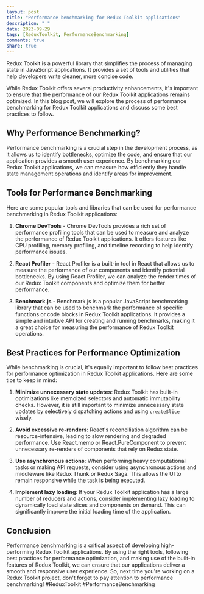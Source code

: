 ```yaml
---
layout: post
title: "Performance benchmarking for Redux Toolkit applications"
description: " "
date: 2023-09-29
tags: [ReduxToolkit, PerformanceBenchmarking]
comments: true
share: true
---
```


Redux Toolkit is a powerful library that simplifies the process of managing state in JavaScript applications. It provides a set of tools and utilities that help developers write cleaner, more concise code.

While Redux Toolkit offers several productivity enhancements, it's important to ensure that the performance of our Redux Toolkit applications remains optimized. In this blog post, we will explore the process of performance benchmarking for Redux Toolkit applications and discuss some best practices to follow.

## Why Performance Benchmarking?

Performance benchmarking is a crucial step in the development process, as it allows us to identify bottlenecks, optimize the code, and ensure that our application provides a smooth user experience. By benchmarking our Redux Toolkit applications, we can measure how efficiently they handle state management operations and identify areas for improvement.

## Tools for Performance Benchmarking

Here are some popular tools and libraries that can be used for performance benchmarking in Redux Toolkit applications:

1. **Chrome DevTools** - Chrome DevTools provides a rich set of performance profiling tools that can be used to measure and analyze the performance of Redux Toolkit applications. It offers features like CPU profiling, memory profiling, and timeline recording to help identify performance issues.

2. **React Profiler** - React Profiler is a built-in tool in React that allows us to measure the performance of our components and identify potential bottlenecks. By using React Profiler, we can analyze the render times of our Redux Toolkit components and optimize them for better performance.

3. **Benchmark.js** - Benchmark.js is a popular JavaScript benchmarking library that can be used to benchmark the performance of specific functions or code blocks in Redux Toolkit applications. It provides a simple and intuitive API for creating and running benchmarks, making it a great choice for measuring the performance of Redux Toolkit operations.

## Best Practices for Performance Optimization

While benchmarking is crucial, it's equally important to follow best practices for performance optimization in Redux Toolkit applications. Here are some tips to keep in mind:

1. **Minimize unnecessary state updates**: Redux Toolkit has built-in optimizations like memoized selectors and automatic immutability checks. However, it is still important to minimize unnecessary state updates by selectively dispatching actions and using `createSlice` wisely.

2. **Avoid excessive re-renders**: React's reconciliation algorithm can be resource-intensive, leading to slow rendering and degraded performance. Use React.memo or React.PureComponent to prevent unnecessary re-renders of components that rely on Redux state.

3. **Use asynchronous actions**: When performing heavy computational tasks or making API requests, consider using asynchronous actions and middleware like Redux Thunk or Redux Saga. This allows the UI to remain responsive while the task is being executed.

4. **Implement lazy loading**: If your Redux Toolkit application has a large number of reducers and actions, consider implementing lazy loading to dynamically load state slices and components on demand. This can significantly improve the initial loading time of the application.

## Conclusion

Performance benchmarking is a critical aspect of developing high-performing Redux Toolkit applications. By using the right tools, following best practices for performance optimization, and making use of the built-in features of Redux Toolkit, we can ensure that our applications deliver a smooth and responsive user experience. So, next time you're working on a Redux Toolkit project, don't forget to pay attention to performance benchmarking! #ReduxToolkit #PerformanceBenchmarking